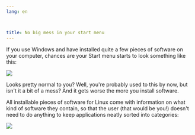 ```yaml
---
lang: en



title: No big mess in your start menu
---
```


If you use Windows and have installed quite a few pieces of software on your computer, chances are your Start menu starts to look something like this:

<img src="Images/windows_7_start_menu.png">

Looks pretty normal to you? Well, you're probably used to this by now, but isn't it a bit of a mess? And it gets worse the more you install software.

All installable pieces of software for Linux come with information on what kind of software they contain, so that the user (that would be you!) doesn't need to do anything to keep applications neatly sorted into categories:

<img src="Images/categories_menu.png">




